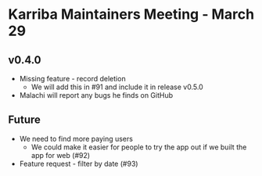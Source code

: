 # Karriba Maintainers Meeting - March 29

## v0.4.0

- Missing feature - record deletion
    - We will add this in #91 and include it in release v0.5.0
- Malachi will report any bugs he finds on GitHub

## Future

- We need to find more paying users
    - We could make it easier for people to try the app out if we built the app for web (#92)
- Feature request - filter by date (#93)
